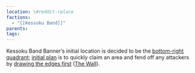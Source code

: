 ```yaml
---
location: \#reddit-rplace
factions:
  - "[[Kessoku Band]]"
parents: 
tags: 
---
```

Kessoku Band Banner’s initial location is decided to be the [bottom-right quadrant](https://discord.com/channels/1093664259273130084/1131230952119615600/1131431761830748170); [initial plan](https://discord.com/channels/1093664259273130084/1131230952119615600/1131432284940157060) is to quickly claim an area and fend off any attackers by [drawing the edges first](https://discord.com/channels/1093664259273130084/1131230952119615600/1131432426166562896) ([The Wall](https://discord.com/channels/1093664259273130084/1131483323731025991)).
